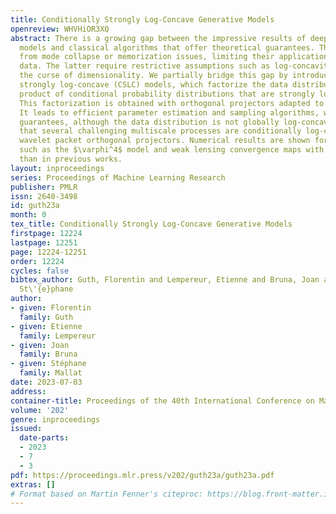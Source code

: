 ```yaml
---
title: Conditionally Strongly Log-Concave Generative Models
openreview: WHVHiOR3XQ
abstract: There is a growing gap between the impressive results of deep image generative
  models and classical algorithms that offer theoretical guarantees. The former suffer
  from mode collapse or memorization issues, limiting their application to scientific
  data. The latter require restrictive assumptions such as log-concavity to escape
  the curse of dimensionality. We partially bridge this gap by introducing conditionally
  strongly log-concave (CSLC) models, which factorize the data distribution into a
  product of conditional probability distributions that are strongly log-concave.
  This factorization is obtained with orthogonal projectors adapted to the data distribution.
  It leads to efficient parameter estimation and sampling algorithms, with theoretical
  guarantees, although the data distribution is not globally log-concave. We show
  that several challenging multiscale processes are conditionally log-concave using
  wavelet packet orthogonal projectors. Numerical results are shown for physical fields
  such as the $\varphi^4$ model and weak lensing convergence maps with higher resolution
  than in previous works.
layout: inproceedings
series: Proceedings of Machine Learning Research
publisher: PMLR
issn: 2640-3498
id: guth23a
month: 0
tex_title: Conditionally Strongly Log-Concave Generative Models
firstpage: 12224
lastpage: 12251
page: 12224-12251
order: 12224
cycles: false
bibtex_author: Guth, Florentin and Lempereur, Etienne and Bruna, Joan and Mallat,
  St\'{e}phane
author:
- given: Florentin
  family: Guth
- given: Etienne
  family: Lempereur
- given: Joan
  family: Bruna
- given: Stéphane
  family: Mallat
date: 2023-07-03
address: 
container-title: Proceedings of the 40th International Conference on Machine Learning
volume: '202'
genre: inproceedings
issued:
  date-parts:
  - 2023
  - 7
  - 3
pdf: https://proceedings.mlr.press/v202/guth23a/guth23a.pdf
extras: []
# Format based on Martin Fenner's citeproc: https://blog.front-matter.io/posts/citeproc-yaml-for-bibliographies/
---
```

